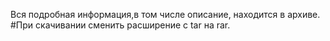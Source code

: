 Вся подробная информация,в том числе описание, находится в архиве.
#При скачивании сменить расширение с tar на rar.
